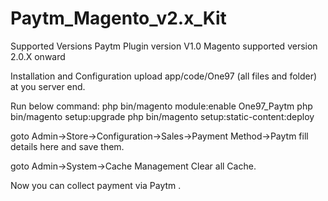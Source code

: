 # Paytm_Magento_v2.x_Kit

Supported Versions
Paytm Plugin version V1.0 Magento supported version 2.0.X onward

Installation and Configuration
upload app/code/One97 (all files and folder) at you server end.

Run below command:
php bin/magento module:enable One97_Paytm
php bin/magento setup:upgrade
php bin/magento setup:static-content:deploy

goto Admin->Store->Configuration->Sales->Payment Method->Paytm
fill details here and save them.

goto Admin->System->Cache Management
Clear all Cache.

Now you can collect payment via Paytm .

